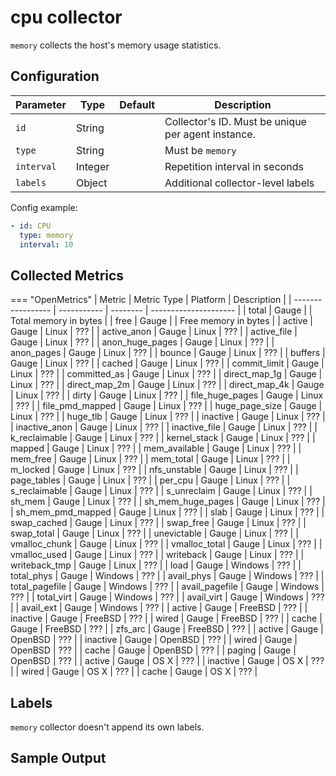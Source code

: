# cpu collector

`memory` collects the host's memory usage statistics.

## Configuration

| Parameter  | Type    | Default | Description                                        |
| ---------- | ------- | ------- | -------------------------------------------------- |
| `id`       | String  |         | Collector's ID. Must be unique per agent instance. |
| `type`     | String  |         | Must be `memory`                                   |
| `interval` | Integer |         | Repetition interval in seconds                     |
| `labels`   | Object  |         | Additional collector-level labels                  |

Config example:

``` yaml
- id: CPU
  type: memory
  interval: 10
```

## Collected Metrics

=== "OpenMetrics"
  | Metric            | Metric Type | Platform | Description           |
  | ----------------- | ----------- | -------- | --------------------- |
  | total             | Gauge       |          | Total memory in bytes |
  | free              | Gauge       |          | Free memory in bytes  |
  | active            | Gauge       | Linux    | ???                   |
  | active_anon       | Gauge       | Linux    | ???                   |
  | active_file       | Gauge       | Linux    | ???                   |
  | anon_huge_pages   | Gauge       | Linux    | ???                   |
  | anon_pages        | Gauge       | Linux    | ???                   |
  | bounce            | Gauge       | Linux    | ???                   |
  | buffers           | Gauge       | Linux    | ???                   |
  | cached            | Gauge       | Linux    | ???                   |
  | commit_limit      | Gauge       | Linux    | ???                   |
  | committed_as      | Gauge       | Linux    | ???                   |
  | direct_map_1g     | Gauge       | Linux    | ???                   |
  | direct_map_2m     | Gauge       | Linux    | ???                   |
  | direct_map_4k     | Gauge       | Linux    | ???                   |
  | dirty             | Gauge       | Linux    | ???                   |
  | file_huge_pages   | Gauge       | Linux    | ???                   |
  | file_pmd_mapped   | Gauge       | Linux    | ???                   |
  | huge_page_size    | Gauge       | Linux    | ???                   |
  | huge_tlb          | Gauge       | Linux    | ???                   |
  | inactive          | Gauge       | Linux    | ???                   |
  | inactive_anon     | Gauge       | Linux    | ???                   |
  | inactive_file     | Gauge       | Linux    | ???                   |
  | k_reclaimable     | Gauge       | Linux    | ???                   |
  | kernel_stack      | Gauge       | Linux    | ???                   |
  | mapped            | Gauge       | Linux    | ???                   |
  | mem_available     | Gauge       | Linux    | ???                   |
  | mem_free          | Gauge       | Linux    | ???                   |
  | mem_total         | Gauge       | Linux    | ???                   |
  | m_locked          | Gauge       | Linux    | ???                   |
  | nfs_unstable      | Gauge       | Linux    | ???                   |
  | page_tables       | Gauge       | Linux    | ???                   |
  | per_cpu           | Gauge       | Linux    | ???                   |
  | s_reclaimable     | Gauge       | Linux    | ???                   |
  | s_unreclaim       | Gauge       | Linux    | ???                   |
  | sh_mem            | Gauge       | Linux    | ???                   |
  | sh_mem_huge_pages | Gauge       | Linux    | ???                   |
  | sh_mem_pmd_mapped | Gauge       | Linux    | ???                   |
  | slab              | Gauge       | Linux    | ???                   |
  | swap_cached       | Gauge       | Linux    | ???                   |
  | swap_free         | Gauge       | Linux    | ???                   |
  | swap_total        | Gauge       | Linux    | ???                   |
  | unevictable       | Gauge       | Linux    | ???                   |
  | vmalloc_chunk     | Gauge       | Linux    | ???                   |
  | vmalloc_total     | Gauge       | Linux    | ???                   |
  | vmalloc_used      | Gauge       | Linux    | ???                   |
  | writeback         | Gauge       | Linux    | ???                   |
  | writeback_tmp     | Gauge       | Linux    | ???                   |
  | load              | Gauge       | Windows  | ???                   |
  | total_phys        | Gauge       | Windows  | ???                   |
  | avail_phys        | Gauge       | Windows  | ???                   |
  | total_pagefile    | Gauge       | Windows  | ???                   |
  | avail_pagefile    | Gauge       | Windows  | ???                   |
  | total_virt        | Gauge       | Windows  | ???                   |
  | avail_virt        | Gauge       | Windows  | ???                   |
  | avail_ext         | Gauge       | Windows  | ???                   |
  | active            | Gauge       | FreeBSD  | ???                   |
  | inactive          | Gauge       | FreeBSD  | ???                   |
  | wired             | Gauge       | FreeBSD  | ???                   |
  | cache             | Gauge       | FreeBSD  | ???                   |
  | zfs_arc           | Gauge       | FreeBSD  | ???                   |
  | active            | Gauge       | OpenBSD  | ???                   |
  | inactive          | Gauge       | OpenBSD  | ???                   |
  | wired             | Gauge       | OpenBSD  | ???                   |
  | cache             | Gauge       | OpenBSD  | ???                   |
  | paging            | Gauge       | OpenBSD  | ???                   |
  | active            | Gauge       | OS X     | ???                   |
  | inactive          | Gauge       | OS X     | ???                   |
  | wired             | Gauge       | OS X     | ???                   |
  | cache             | Gauge       | OS X     | ???                   |

## Labels

`memory` collector doesn't append its own labels.

## Sample Output